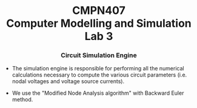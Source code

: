 # <div align="center" > CMPN407 <br> Computer Modelling and Simulation <br> Lab 3 <br> </div> 

### <div align="center" > Circuit Simulation Engine </div>

- The simulation engine is responsible for performing all the numerical calculations
necessary to compute the various circuit parameters (i.e. nodal voltages and voltage source
currents).

- We use the "Modified Node Analysis algorithm" with Backward Euler method.
